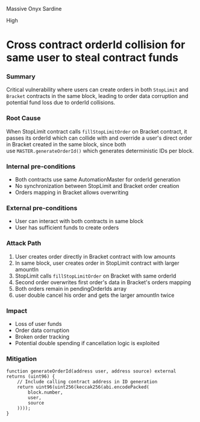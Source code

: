 Massive Onyx Sardine

High

# Cross contract orderId collision for same user to steal contract funds

### Summary

Critical vulnerability where users can create orders in both `StopLimit` and `Bracket` contracts in the same block, leading to order data corruption and potential fund loss due to orderId collisions.

### Root Cause

When StopLimit contract calls `fillStopLimitOrder` on Bracket contract, it passes its orderId which can collide with and override a user's direct order in Bracket created in the same block, since both use `MASTER.generateOrderId()` which generates deterministic IDs per block.

### Internal pre-conditions

- Both contracts use same AutomationMaster for orderId generation
- No synchronization between StopLimit and Bracket order creation
- Orders mapping in Bracket allows overwriting

### External pre-conditions

- User can interact with both contracts in same block
- User has sufficient funds to create orders

### Attack Path

1. User creates order directly in Bracket contract with low amounts
2. In same block, user creates order in StopLimit contract with larger amountIn
3. StopLimit calls `fillStopLimitOrder` on Bracket with same orderId
4. Second order overwrites first order's data in Bracket's orders mapping
5. Both orders remain in pendingOrderIds array
6. user double cancel his order and gets the larger amountIn twice

### Impact

- Loss of user funds
- Order data corruption
- Broken order tracking
- Potential double spending if cancellation logic is exploited

### Mitigation

```solidity
function generateOrderId(address user, address source) external returns (uint96) {
    // Include calling contract address in ID generation
    return uint96(uint256(keccak256(abi.encodePacked(
        block.number,
        user,
        source
    ))));
}
```
